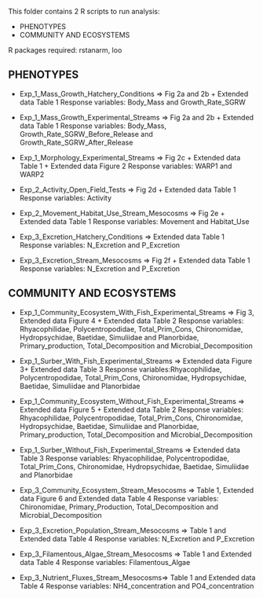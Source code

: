 This folder contains 2 R scripts to run analysis:
- PHENOTYPES
- COMMUNITY AND ECOSYSTEMS

R packages required: rstanarm, loo


## PHENOTYPES

- Exp_1_Mass_Growth_Hatchery_Conditions => Fig 2a and 2b + Extended data Table 1
Response variables: Body_Mass and Growth_Rate_SGRW

- Exp_1_Mass_Growth_Experimental_Streams => Fig 2a and 2b + Extended data Table 1
Response variables: Body_Mass, Growth_Rate_SGRW_Before_Release and Growth_Rate_SGRW_After_Release

- Exp_1_Morphology_Experimental_Streams => Fig 2c + Extended data Table 1 + Extended data Figure 2
Response variables: WARP1 and WARP2

- Exp_2_Activity_Open_Field_Tests => Fig 2d + Extended data Table 1 
Response variables: Activity

- Exp_2_Movement_Habitat_Use_Stream_Mesocosms => Fig 2e + Extended data Table 1
Response variables: Movement and Habitat_Use

- Exp_3_Excretion_Hatchery_Conditions => Extended data Table 1
Response variables: N_Excretion and P_Excretion 

- Exp_3_Excretion_Stream_Mesocosms => Fig 2f + Extended data Table 1
Response variables: N_Excretion and P_Excretion 


## COMMUNITY AND ECOSYSTEMS

- Exp_1_Community_Ecosystem_With_Fish_Experimental_Streams => Fig 3, Extended data Figure 4 + Extended data Table 2
Response variables: Rhyacophilidae, Polycentropodidae, Total_Prim_Cons, Chironomidae, Hydropsychidae, Baetidae, Simuliidae and Planorbidae, Primary_production, Total_Decomposition and Microbial_Decomposition 

- Exp_1_Surber_With_Fish_Experimental_Streams => Extended data Figure 3+ Extended data Table 3
Response variables:Rhyacophilidae, Polycentropodidae, Total_Prim_Cons, Chironomidae, Hydropsychidae, Baetidae, Simuliidae and Planorbidae 


- Exp_1_Community_Ecosystem_Without_Fish_Experimental_Streams => Extended data Figure 5 + Extended data Table 2
Response variables: Rhyacophilidae, Polycentropodidae, Total_Prim_Cons, Chironomidae, Hydropsychidae, Baetidae, Simuliidae and Planorbidae, Primary_production, Total_Decomposition and Microbial_Decomposition 

- Exp_1_Surber_Without_Fish_Experimental_Streams => Extended data Table 3
Response variables: Rhyacophilidae, Polycentropodidae, Total_Prim_Cons, Chironomidae, Hydropsychidae, Baetidae, Simuliidae and Planorbidae 

- Exp_3_Community_Ecosystem_Stream_Mesocosms => Table 1, Extended data Figure 6 and Extended data Table 4
Response variables: Chironomidae, Primary_Production, Total_Decomposition and Microbial_Decomposition 

- Exp_3_Excretion_Population_Stream_Mesocosms => Table 1 and Extended data Table 4
Response variables: N_Excretion and P_Excretion

- Exp_3_Filamentous_Algae_Stream_Mesocosms => Table 1 and Extended data Table 4
Response variables: Filamentous_Algae

- Exp_3_Nutrient_Fluxes_Stream_Mesocosms=> Table 1 and Extended data Table 4
Response variables: NH4_concentration and PO4_concentration

